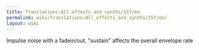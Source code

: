 ```yaml
---
title: Translations:All effects and synths/157/en
permalink: wiki/Translations:All_effects_and_synths/157/en/
layout: wiki
---
```


Impulse noise with a fadein/out. "sustain" affects the overall envelope
rate
